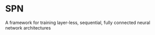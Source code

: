 # SPN
A framework for training layer-less, sequential, fully connected neural network architectures
